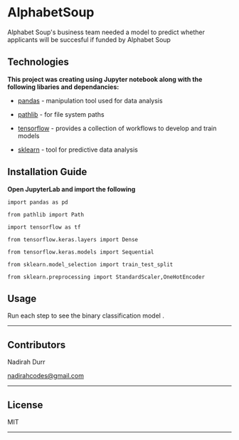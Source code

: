 # AlphabetSoup

Alphabet Soup's business team needed a model to predict whether applicants will be succesful if funded by Alphabet Soup

## Technologies

**This project was creating using Jupyter notebook along with the following libaries and dependancies:**

* [pandas](https://pandas.pydata.org/)  - manipulation tool used for data analysis 

* [pathlib](https://docs.python.org/3/library/pathlib.html) - for file system paths 

* [tensorflow](https://matplotlib.org/) - provides a collection of workflows to develop and train models

* [sklearn](https://matplotlib.org/) - tool for predictive data analysis

## Installation Guide 

**Open JupyterLab and import the following**

`import pandas as pd`

`from pathlib import Path`

`import tensorflow as tf`

`from tensorflow.keras.layers import Dense`

`from tensorflow.keras.models import Sequential`

`from sklearn.model_selection import train_test_split`

`from sklearn.preprocessing import StandardScaler,OneHotEncoder`

## Usage

Run each step to see the binary classification model .

---

## Contributors

Nadirah Durr

nadirahcodes@gmail.com

---

## License

MIT

---
